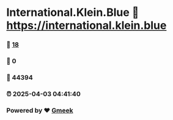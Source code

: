 # International.Klein.Blue :link: https://international.klein.blue 
### :page_facing_up: [18](https://international.klein.blue/tag.html) 
### :speech_balloon: 0 
### :hibiscus: 44394 
### :alarm_clock: 2025-04-03 04:41:40 
### Powered by :heart: [Gmeek](https://github.com/Meekdai/Gmeek)
